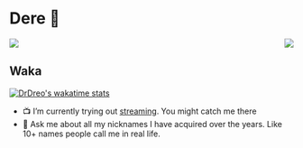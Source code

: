 # Dere 🤗


<a href="https://github.com/drdreo">
  <img align="center" src="https://github-readme-stats.vercel.app/api?username=drdreo&count_private=true&show_icons=true&theme=slateorange" />
</a>

<a href="https://github.com/anuraghazra/github-readme-stats">
  <img align="right" src="https://github-readme-stats.vercel.app/api/top-langs/?username=drdreo&theme=slateorange&layout=compact" />
</a>


## Waka 
[![DrDreo's wakatime stats](https://github-readme-stats.vercel.app/api/wakatime?username=DrDreo)](https://github.com/anuraghazra/github-readme-stats)


- 📺 I’m currently trying out [streaming](https://twitch.tv/drdrero). You might catch me there
- 💬 Ask me about all my nicknames I have acquired over the years. Like 10+ names people call me in real life.
